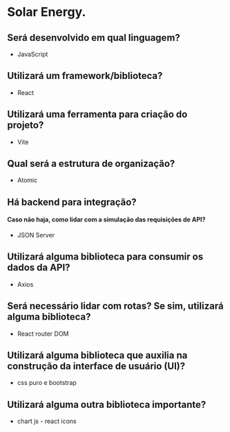 # Solar Energy.

## Será desenvolvido em qual linguagem? 
* JavaScript

## Utilizará um framework/biblioteca? 
* React

## Utilizará uma ferramenta para criação do projeto? 
* Vite
## Qual será a estrutura de organização? 
* Atomic

## Há backend para integração? 
#### Caso não haja, como lidar com a simulação das requisições de API? 
* JSON Server

## Utilizará alguma biblioteca para consumir os dados da API? 
* Axios
## Será necessário lidar com rotas? Se sim, utilizará alguma biblioteca? 
* React router DOM
## Utilizará alguma biblioteca que auxilia na construção da interface de usuário (UI)? 
* css puro e bootstrap
## Utilizará alguma outra biblioteca importante?
* chart js -  react icons
